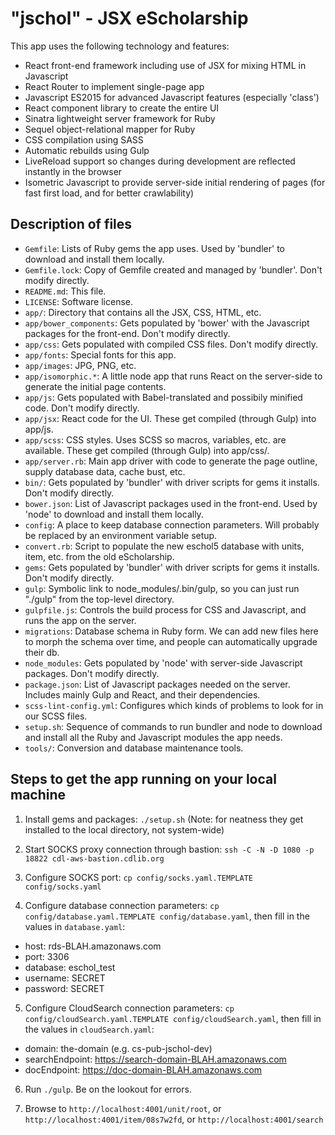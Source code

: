 "jschol" - JSX eScholarship
===========================

This app uses the following technology and features:
* React front-end framework including use of JSX for mixing HTML in Javascript
* React Router to implement single-page app
* Javascript ES2015 for advanced Javascript features (especially 'class')
* React component library to create the entire UI
* Sinatra lightweight server framework for Ruby
* Sequel object-relational mapper for Ruby
* CSS compilation using SASS
* Automatic rebuilds using Gulp
* LiveReload support so changes during development are reflected instantly in the browser
* Isometric Javascript to provide server-side initial rendering of pages (for fast first load, and for better crawlability)

Description of files
--------------------

* `Gemfile`: Lists of Ruby gems the app uses. Used by 'bundler' to download and install them locally.
* `Gemfile.lock`: Copy of Gemfile created and managed by 'bundler'. Don't modify directly.
* `README.md`: This file.
* `LICENSE`: Software license.
* `app/`: Directory that contains all the JSX, CSS, HTML, etc.
* `app/bower_components`: Gets populated by 'bower' with the Javascript packages for the front-end. Don't modify directly.
* `app/css`: Gets populated with compiled CSS files. Don't modify directly.
* `app/fonts`: Special fonts for this app.
* `app/images`: JPG, PNG, etc.
* `app/isomorphic.*`: A little node app that runs React on the server-side to generate the initial page contents.
* `app/js`: Gets populated with Babel-translated and possibily minified code. Don't modify directly.
* `app/jsx`: React code for the UI. These get compiled (through Gulp) into app/js.
* `app/scss`: CSS styles. Uses SCSS so macros, variables, etc. are available. These get compiled (through Gulp) into app/css/.
* `app/server.rb`: Main app driver with code to generate the page outline, supply database data, cache bust, etc.
* `bin/`: Gets populated by 'bundler' with driver scripts for gems it installs. Don't modify directly.
* `bower.json`: List of Javascript packages used in the front-end. Used by 'node' to download and install them locally.
* `config`: A place to keep database connection parameters. Will probably be replaced by an environment variable setup.
* `convert.rb`: Script to populate the new eschol5 database with units, item, etc. from the old eScholarship.
* `gems`: Gets populated by 'bundler' with driver scripts for gems it installs. Don't modify directly.
* `gulp`: Symbolic link to node_modules/.bin/gulp, so you can just run "./gulp" from the top-level directory.
* `gulpfile.js`: Controls the build process for CSS and Javascript, and runs the app on the server.
* `migrations`: Database schema in Ruby form. We can add new files here to morph the schema over time, and people can automatically upgrade their db.
* `node_modules`: Gets populated by 'node' with server-side Javascript packages. Don't modify directly.
* `package.json`: List of Javascript packages needed on the server. Includes mainly Gulp and React, and their dependencies.
* `scss-lint-config.yml`: Configures which kinds of problems to look for in our SCSS files.
* `setup.sh`: Sequence of commands to run bundler and node to download and install all the Ruby and Javascript modules the app needs.
* `tools/`: Conversion and database maintenance tools.

Steps to get the app running on your local machine
--------------------------------------------------

1. Install gems and packages: `./setup.sh` (Note: for neatness they get installed to the local directory, not system-wide)

2. Start SOCKS proxy connection through bastion: `ssh -C -N -D 1080 -p 18822 cdl-aws-bastion.cdlib.org`

3. Configure SOCKS port: `cp config/socks.yaml.TEMPLATE config/socks.yaml`

4. Configure database connection parameters: `cp config/database.yaml.TEMPLATE config/database.yaml`, then fill in the values in `database.yaml`:
  * host: rds-BLAH.amazonaws.com
  * port: 3306
  * database: eschol_test
  * username: SECRET
  * password: SECRET

5. Configure CloudSearch connection parameters: `cp config/cloudSearch.yaml.TEMPLATE config/cloudSearch.yaml`, then fill in the values in `cloudSearch.yaml`:
  * domain: the-domain (e.g. cs-pub-jschol-dev)
  * searchEndpoint: https://search-domain-BLAH.amazonaws.com
  * docEndpoint: https://doc-domain-BLAH.amazonaws.com

6. Run `./gulp`. Be on the lookout for errors.

7. Browse to `http://localhost:4001/unit/root`, or `http://localhost:4001/item/08s7w2fd`, or `http://localhost:4001/search`

